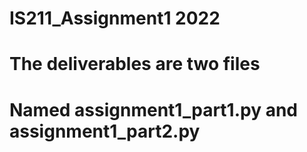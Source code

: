 # IS211_Assignment1 2022
# The deliverables are two files
# Named assignment1_part1.py and assignment1_part2.py
